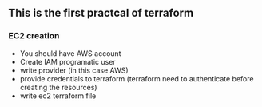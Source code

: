 ## This is the first practcal of terraform

### EC2 creation
- You should have AWS account
- Create IAM programatic user
- write provider (in this case AWS)
- provide credentials to terraform (terraform need to authenticate before creating the resources)
- write ec2 terraform file